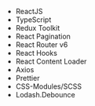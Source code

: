 
- ReactJS
- TypeScript
- Redux Toolkit 
- React Pagination
- React Router v6
- React Hooks
- React Content Loader
- Axios
- Prettier
- CSS-Modules/SCSS
- Lodash.Debounce
